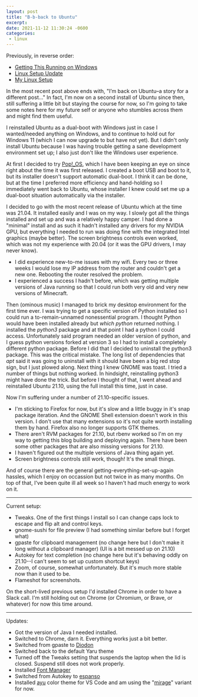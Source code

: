 ```yaml
---
layout: post
title: "B-b-back to Ubuntu"
excerpt: 
date: 2021-11-12 11:30:24 -0600
categories: 
 - linux
---
```


Previously, in reverse order:

- [Getting This Running on Windows](/2021/10/09/getting-this-running-on-windows/)
- [Linux Setup Update](/2020/08/06/linux-setup-update/)
- [My Linux Setup](/2020/07/11/my-linux-setup/)

In the most recent post above ends with, "I’m back on Ubuntu–a story for a different post..." In fact, I'm now on a second install of Ubuntu since then, still suffering a little bit but staying the course for now, so I'm going to take some notes here for my future self or anyone who stumbles across them and might find them useful.

I reinstalled Ubuntu as a dual-boot with Windows just in case I wanted/needed anything on Windows, and to continue to hold out for Windows 11 (which I can now upgrade to but have not yet). But I didn't only install Ubuntu because I was having trouble getting a sane development environment set up; I also just don't like the Windows user experience.

At first I decided to try [Pop!_OS](https://pop.system76.com/), which I have been keeping an eye on since right about the time it was first released. I created a boot USB and boot to it, but its installer doesn't support automatic dual-boot. I think it can be done, but at the time I preferred more efficiency and hand-holding so I immediately went back to Ubuntu, whose installer I knew could set me up a dual-boot situation automatically via the installer.

I decided to go with the most recent release of Ubuntu which at the time was 21.04. It installed easily and I was on my way. I slowly got all the things installed and set up and was a relatively happy camper. I had done a "minimal" install and as such it hadn't installed any drivers for my NVIDIA GPU, but everything I needed to run was doing fine with the integrated Intel graphics (maybe better). The screen brightness controls even worked, which was not my experience with 20.04 (or it was the GPU drivers, I may never know).

- I did experience new-to-me issues with my wifi. Every two or three weeks I would lose my IP address from the router and couldn't get a new one. Rebooting the router resolved the problem.
- I experienced a success I hadn't before, which was getting multiple versions of Java running so that I could run both very old and very new versions of Minecraft.

Then (ominous music) I managed to brick my desktop environment for the first time ever. I was trying to get a specific version of Python installed so I could run a to-remain-unnamed nonessential program. I thought Python would have been installed already but _which python_ returned nothing. I installed the _python3_ package and at that point I had a python I could access. Unfortunately said program needed an older version of python, and I guess python versions forked at version 3 so I had to install a completely different python package. Before I did that I decided to uninstall the python3 package. This was the critical mistake. The long list of dependencies that _apt_ said it was going to uninstall with it should have been a big red stop sign, but I just plowed along. Next thing I knew GNOME was toast. I tried a number of things but nothing worked. In hindsight, reinstalling python3 might have done the trick. But before I thought of that, I went ahead and reinstalled Ubuntu 21.10, using the full install this time, just in case.

Now I'm suffering under a number of 21.10-specific issues.

- I'm sticking to Firefox for now, but it's slow and a little buggy in it's snap package iteration. And the GNOME Shell extension doesn't work in this version. I don't use that many extensions so it's not quite worth installing them by hand. Firefox also no longer supports GTK themes.
- There aren't RVM packages for 21.10, but rbenv worked so I'm on my way to getting this blog building and deploying again. There have been some other packages that are also missing versions for 21.10.
- I haven't figured out the multiple versions of Java thing again yet.
- Screen brightness controls still work, though! It's the small things.

And of course there are the general getting-everything-set-up-again hassles, which I enjoy on occassion but not twice in as many months. On top of that, I've been quite ill all week so I haven't had much energy to work on it.

---

Current setup:

- Tweaks. One of the first things I install so I can change caps lock to escape and flip alt and control keys.
- gnome-sushi for file preview (I had something similar before but I forget what)
- gpaste for clipboard management (no change here but I don't make it long without a clipboard manager) (UI is a bit messed up on 21.10)
- Autokey for text completion (no change here but it's behaving oddly on 21.10--I can't seem to set up custom shortcut keys)
- Zoom, of course, somewhat unfortunately. But it's much more stable now than it used to be.
- Flameshot for screenshots.

On the short-lived previous setup I'd installed Chrome in order to have a Slack call. I'm still holding out on Chrome (or Chromium, or Brave, or whatever) for now this time around.

---

Updates: 

* Got the version of Java I needed installed.
* Switched to Chrome, darn it. Everything works just a bit better.
* Switched from gpaste to [Diodon](https://wiki.ubuntu.com/Diodon)
* Switched back to the default Yaru theme
* Turned off the Tweaks setting that suspends the laptop when the lid is closed. Suspend still does not work properly.
* Installed [Font Manager](https://github.com/FontManager/font-manager)
* Switched from Autokey to [espanso](https://espanso.org/)
* Installed [ayu](https://marketplace.visualstudio.com/items?itemName=teabyii.ayu) color theme for VS Code and am using the "[mirage](https://github.com/ayu-theme/vscode-ayu#mirage)" variant for now.

